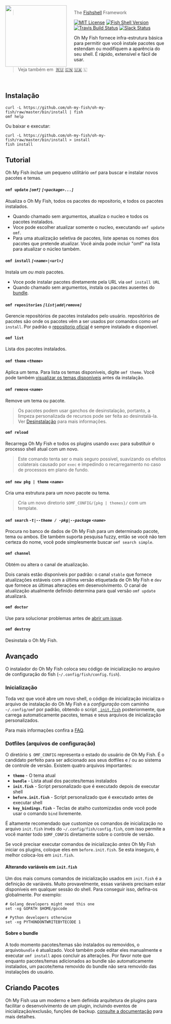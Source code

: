 <img src="https://cdn.rawgit.com/oh-my-fish/oh-my-fish/e4f1c2e0219a17e2c748b824004c8d0b38055c16/docs/logo.svg" align="left" width="192px" height="192px"/>
<img align="left" width="0" height="192px" hspace="10"/>


> The <a href="http://fishshell.com">Fishshell</a> Framework

[![MIT License](https://img.shields.io/badge/license-MIT-007EC7.svg?style=flat-square)](/LICENSE.md) [![Fish Shell Version](https://img.shields.io/badge/fish-≥v2.2.0-007EC7.svg?style=flat-square)](http://fishshell.com) [![Travis Build Status](http://img.shields.io/travis/oh-my-fish/oh-my-fish.svg?style=flat-square)](https://travis-ci.org/oh-my-fish/oh-my-fish) [![Slack Status](https://oh-my-fish-slack.herokuapp.com/badge.svg)](https://oh-my-fish-slack.herokuapp.com)


Oh My Fish fornece infra-estrutura básica para permitir que você instale pacotes que estendam ou modifiquem a aparência do seu shell. É rápido, extensível e fácil de usar.

> Veja também em&nbsp;
> <a href="docs/ru-RU/README.md">🇷🇺</a>
> <a href="docs/zh-CN/README.md">🇨🇳</a>
> <a href="docs/uk-UA/README.md">🇺🇦</a>
🇱

<br>

## Instalação

```fish
curl -L https://github.com/oh-my-fish/oh-my-fish/raw/master/bin/install | fish
omf help
```

Ou baixar e executar:

```fish
curl -L https://github.com/oh-my-fish/oh-my-fish/raw/master/bin/install > install
fish install
```

## Tutorial

Oh My Fish ínclue um pequeno utilitário `omf` para buscar e instalar novos pacotes e temas.

#### `omf update` _`[omf]`_ _`[<package>...]`_

Atualiza o Oh My Fish, todos os pacotes do repositorio, e todos os pacotes instalados.

- Quando chamado sem argumentos, atualiza o nucleo e todos os pacotes instalados.
- Voce pode escolher atualizar somente o nucleo, executando `omf update omf`.
- Para uma atualização seletiva de pacotes, liste apenas os nomes dos pacotes que pretende atualizar. Você ainda pode incluir "omf" na lista para atualizar o núcleo também.

#### `omf install` _`[<name>|<url>]`_

Instala um _ou mais_ pacotes.

- Voce pode instalar pacotes diretamente pela URL via `omf install URL`
- Quando chamado sem argumentos, instala os pacotes ausentes do [bundle](#dotfiles).

#### `omf repositories` _`[list|add|remove]`_

Gerencie repositórios de pacotes instalados pelo usuário.  repositórios de pacotes são onde os pacotes vêm a ser usados por comandos como `omf install`. Por padrão o [repositorio oficial](https://github.com/oh-my-fish/packages-main) é sempre instalado e disponível.

#### `omf list`

Lista dos pacotes instalados.

#### `omf theme` _`<theme>`_

Aplica um tema. Para lista os temas disponíveis, digite `omf theme`. Você pode também [visualizar os temas disponíveis](./docs/Themes.md) antes da instalação.

#### `omf remove` _`<name>`_

Remove um tema ou pacote.

> Os pacotes podem usar ganchos de desinstalação, portanto, a limpeza personalizada de recursos pode ser feita ao desinstalá-la. Ver [Desinstalação](/docs/en-US/Packages.md#uninstall) para mais informações.

#### `omf reload`

Recarrega Oh My Fish e todos os plugins usando `exec` para substituir o processo shell atual com um novo.

> Este comando tenta ser o mais seguro possivel, suavizando os efeitos colaterais causado por `exec` e impedindo o recarregamento no caso de processos em plano de fundo.

#### `omf new pkg | theme` _`<name>`_

Cria uma estrutura para um novo pacote ou tema.

> Cria um novo diretorio `$OMF_CONFIG/{pkg | themes}/` com um template.

#### `omf search` _`-t|--theme / -pkg|--package`_ _`<name>`_

Procura no banco de dados de Oh My Fish para um determinado pacote, tema ou ambos. Ele também suporta pesquisa fuzzy, então se você não tem certeza do nome, você pode simplesmente buscar `omf search simple`.

#### `omf channel`

Obtém ou altera o canal de atualização.

Dois canais estão disponíveis por padrão: o canal `stable` que fornece atualizações estáveis com a última versão etiquetada de Oh My Fish e `dev` que fornece as últimas alterações em desenvolvimento. O canal de atualização atualmente definido determina para qual versão `omf update` atualizará.

#### `omf doctor`

Use para solucionar problemas antes de [abrir um issue][omf-issues-new].

#### `omf destroy`

Desinstala o Oh My Fish.

## Avançado

O instalador do Oh My Fish coloca seu código de inicialização no arquivo de configuração do fish (`~/.config/fish/config.fish`).

### Inicialização

Toda vez que você abre um novo shell, o código de inicialização inicializa o arquivo de instalação do Oh My Fish e a _configuração_ com caminho `~/.config/omf` por padrão, obtendo o script [` init.fish`](init.fish) posteriormente, que carrega automaticamente pacotes, temas e seus arquivos de inicialização personalizados.

Para mais informações confira a  [FAQ](FAQ.md#o-que-exatamente-o-oh-my-fish-faz).

### Dotfiles (arquivos de configuração)

O diretório `$ OMF_CONFIG` representa o estado do usuário de Oh My Fish. É o candidato perfeito para ser adicionado aos seus dotfiles e / ou ao sistema de controle de versão. Existem quatro arquivos importantes:

- __`theme`__ - O tema atual
- __`bundle`__ - Lista atual dos  pacotes/temas instalados
- __`init.fish`__ - Script personalizado que é executado depois de executar shell
- __`before.init.fish`__ - Script personalizado que é executado antes de executar shell
- __`key_bindings.fish`__ - Teclas de atalho customizadas onde você pode usar o comando `bind` livremente.

É altamente recomendado que customize os comandos de inicialização no arquivo `init.fish` invés do `~/.config/fish/config.fish`, com isso permite a você manter todo `$OMF_CONFIG` diretamente sobre o controle de versão.

Se você precisar executar comandos de inicialização *antes* Oh My Fish iniciar os plugins, coloque eles em `before.init.fish`. Se esta inseguro, é melhor coloca-los em `init.fish`.

#### Alterando variáveis em `init.fish`

Um dos mais comuns comandos de inicialização usados em `init.fish` é a definição de variáveis. Muito provavelmente, essas variáveis precisam estar disponíveis em qualquer sessão do shell. Para conseguir isso, defina-os globalmente. Por exemplo:

```fish
# Golang developers might need this one
set -xg GOPATH $HOME/gocode

# Python developers otherwise
set -xg PYTHONDONTWRITEBYTECODE 1
```

#### Sobre o bundle

A todo momento pacotes/temas são instalados ou removidos, o arquivo`bundle` é atualizado. Você também pode editar eles manualmente e executar `omf install` apos concluir as alterações. Por favor note que enquanto pacotes/temas adicionados ao bundle são automaticamente instalados, um pacote/tema removido do bundle não sera removido das instalações do usuário.

## Criando Pacotes

Oh My Fish usa um moderno e bem definida   arquitetura de plugins para facilitar o desenvolvimento de um plugin, incluindo eventos de inicialização/exclusão, funções de backup. [consulte a documentação](docs/en-US/Packages.md) para mais detalhes.


[fishshell]: http://fishshell.com
[contributors]: https://github.com/oh-my-fish/oh-my-fish/graphs/contributors
[omf-pulls-link]: https://github.com/oh-my-fish/oh-my-fish/pulls
[omf-issues-new]: https://github.com/oh-my-fish/oh-my-fish/issues/new
[releases]: https://github.com/oh-my-fish/oh-my-fish/releases
